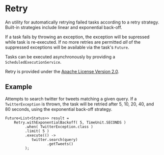 # Retry
An utility for automatically retrying failed tasks according to a retry strategy. Built-in strategies include linear and exponential back-off.

If a task fails by throwing an exception, the exception will be supressed while task is re-executed. If no more retries are permitted _all_ of the suppressed exceptions will be available via the task's `Future`.

Tasks can be executed asynchronously by providing a `ScheduledExecutionService`.

Retry is provided under the [Apache License Version 2.0](https://www.apache.org/licenses/LICENSE-2.0).

## Example
Attempts to search twitter for tweets matching a given query. If a `TwitterException` is thrown, the task will be retried after 5, 10, 20, 40, and 80 seconds, using the exponential back-off strategy.

    Future<List<Status>> result =
        Retry.withExponentialBackoff( 5, TimeUnit.SECONDS )
             .when( TwitterException.class )
             .limit( 5 )
             .execute(() ->
                twitter.search(query)
                       .getTweets()
             );
